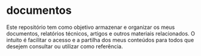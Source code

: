# documentos
Este repositório tem como objetivo armazenar e organizar os meus documentos, relatórios técnicos, artigos e outros materiais relacionados. O intuito é facilitar o acesso e a partilha dos meus conteúdos para todos que desejem consultar ou utilizar como referência.
